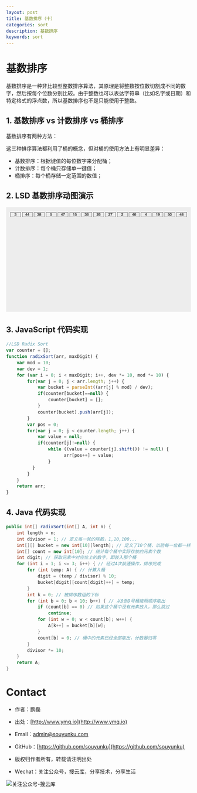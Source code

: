 ```yaml
---
layout: post
title: 基数排序（十）
categories: sort
description: 基数排序
keywords: sort
---
```



# 基数排序

基数排序是一种非比较型整数排序算法，其原理是将整数按位数切割成不同的数字，然后按每个位数分别比较。由于整数也可以表达字符串（比如名字或日期）和特定格式的浮点数，所以基数排序也不是只能使用于整数。


## 1. 基数排序 vs 计数排序 vs 桶排序

基数排序有两种方法：

这三种排序算法都利用了桶的概念，但对桶的使用方法上有明显差异：

 - 基数排序：根据键值的每位数字来分配桶；
 - 计数排序：每个桶只存储单一键值；
 - 桶排序：每个桶存储一定范围的数值；


## 2. LSD 基数排序动图演示

![动图演示](/images/2017/sort/res/radixSort.gif)


## 3. JavaScript 代码实现

```js
//LSD Radix Sort
var counter = [];
function radixSort(arr, maxDigit) {
    var mod = 10;
    var dev = 1;
    for (var i = 0; i < maxDigit; i++, dev *= 10, mod *= 10) {
        for(var j = 0; j < arr.length; j++) {
            var bucket = parseInt((arr[j] % mod) / dev);
            if(counter[bucket]==null) {
                counter[bucket] = [];
            }
            counter[bucket].push(arr[j]);
        }
        var pos = 0;
        for(var j = 0; j < counter.length; j++) {
            var value = null;
            if(counter[j]!=null) {
                while ((value = counter[j].shift()) != null) {
                      arr[pos++] = value;
                }
          }
        }
    }
    return arr;
}
```
## 4. Java 代码实现

```java
public int[] radixSort(int[] A, int n) {
    int length = n;
    int divisor = 1; // 定义每一轮的除数，1,10,100...
    int[][] bucket = new int[10][length]; // 定义了10个桶，以防每一位都一样全部放入一个桶中
    int[] count = new int[10]; // 统计每个桶中实际存放的元素个数
    int digit; // 获取元素中对应位上的数字，即装入那个桶
    for (int i = 1; i <= 3; i++) { // 经过4次装通操作，排序完成
        for (int temp: A) { // 计算入桶
            digit = (temp / divisor) % 10;
            bucket[digit][count[digit]++] = temp;
        }
        int k = 0; // 被排序数组的下标
        for (int b = 0; b < 10; b++) { // 从0到9号桶按照顺序取出
            if (count[b] == 0) // 如果这个桶中没有元素放入，那么跳过
                continue;
            for (int w = 0; w < count[b]; w++) {
                A[k++] = bucket[b][w];
            }
            count[b] = 0; // 桶中的元素已经全部取出，计数器归零
        }
        divisor *= 10;
    }
    return A;
}
```


# Contact

 - 作者：鹏磊  
 - 出处：[http://www.ymq.io](http://www.ymq.io)  
 - Email：[admin@souyunku.com](admin@souyunku.com)  
 - GitHub：[https://github.com/souyunku](https://github.com/souyunku)  
   
 - 版权归作者所有，转载请注明出处
 - Wechat：关注公众号，搜云库，分享技术，分享生活
 
![关注公众号-搜云库](http://www.ymq.io/images/souyunku.png "搜云库")